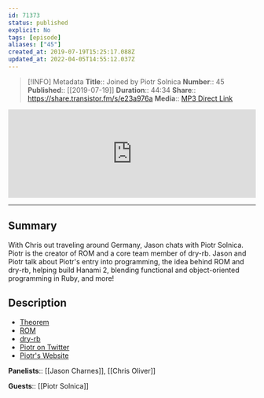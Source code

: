 ```yaml
---
id: 71373
status: published
explicit: No
tags: [episode]
aliases: ["45"]
created_at: 2019-07-19T15:25:17.088Z
updated_at: 2022-04-05T14:55:12.037Z
---
```


> [!INFO] Metadata
> **Title**:: Joined by Piotr Solnica
> **Number**:: 45
> **Published**:: [[2019-07-19]]
> **Duration**:: 44:34
> **Share**:: <https://share.transistor.fm/s/e23a976a>
> **Media**:: [MP3 Direct Link](https://dts.podtrac.com/redirect.mp3/media.transistor.fm/e23a976a/f991d4be.mp3)

<iframe width="100%" height="180" frameborder="no" scrolling="no" seamless src="https://share.transistor.fm/e/e23a976a/dark"></iframe>

---

## Summary

With Chris out traveling around Germany, Jason chats with Piotr Solnica. Piotr is the creator of ROM and a core team member of dry-rb. Jason and Piotr talk about Piotr's entry into programming, the idea behind ROM and dry-rb, helping build Hanami 2, blending functional and object-oriented programming in Ruby, and more!

## Description

- [Theorem](http://theorem.co)
- [ROM](https://rom-rb.org)
- [dry-rb](https://dry-rb.org)
- [Piotr on Twitter](https://twitter.com/_solnic_?lang=en)
- [Piotr's Website](https://solnic.codes)

**Panelists**:: [[Jason Charnes]], [[Chris Oliver]]

**Guests**:: [[Piotr Solnica]]
